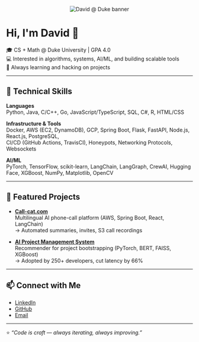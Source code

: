 <p align="center">
  <img src="https://capsule-render.vercel.app/api?text=David%20%40%20Duke&animation=fadeIn&type=waving&color=gradient&height=120" alt="David @ Duke banner" />
</p>

# Hi, I'm David 👋

🎓 CS + Math @ Duke University | GPA 4.0  
💻 Interested in algorithms, systems, AI/ML, and building scalable tools  
🚀 Always learning and hacking on projects

---

## 🔧 Technical Skills

**Languages**  
Python, Java, C/C++, Go, JavaScript/TypeScript, SQL, C#, R, HTML/CSS  

**Infrastructure & Tools**  
Docker, AWS (EC2, DynamoDB), GCP, Spring Boot, Flask, FastAPI, Node.js, React.js, PostgreSQL,  
CI/CD (GitHub Actions, TravisCI), Honeypots, Networking Protocols, Websockets  

**AI/ML**  
PyTorch, TensorFlow, scikit-learn, LangChain, LangGraph, CrewAI, Hugging Face, XGBoost, NumPy, Matplotlib, OpenCV  

---

## 📂 Featured Projects

- **[Call-cat.com](#)**  
  Multilingual AI phone-call platform (AWS, Spring Boot, React, LangChain)  
  → Automated summaries, invites, S3 call recordings  

- **[AI Project Management System](#)**  
  Recommender for project bootstrapping (PyTorch, BERT, FAISS, XGBoost)  
  → Adopted by 250+ developers, cut latency by 66%  

---

## 📫 Connect with Me

- [LinkedIn](#)  
- [GitHub](#)  
- [Email](mailto:david.huang@duke.edu)  

---

⭐️ *“Code is craft — always iterating, always improving.”*
